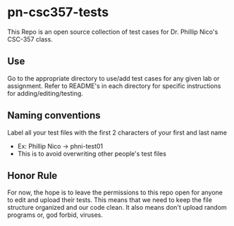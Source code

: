 # pn-csc357-tests
This Repo is an open source collection of test cases for Dr. Phillip Nico's CSC-357 class.

## Use
Go to the appropriate directory to use/add test cases for any given lab or assignment.
Refer to README's in each directory for specific instructions for adding/editing/testing.

## Naming conventions
Label all your test files with the first 2 characters of your first and last name
- Ex: Phillip Nico -> phni-test01
- This is to avoid overwriting other people's test files

## Honor Rule
For now, the hope is to leave the permissions to this repo open for anyone to edit and upload their tests.
This means that we need to keep the file structure organized and our code clean.
It also means don't upload random programs or, god forbid, viruses.
